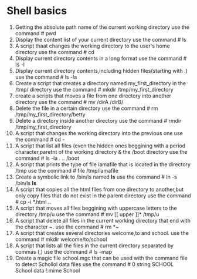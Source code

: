 # Shell basics
1. Getting the absolute path name of the current working directory
   use the command # pwd
2. Display the content list of your current directory
   use the command # ls
3. A script thaat changes the working directory to the user's home directory
   use the command  # cd
4. Display current directory contents in a long format
   use the command # ls -l
5. Display current directory contents,including hidden files(starting with .)
   use the command # ls -la
6. Create a script that creates a directory named my_first_directory in the /tmp/ directory
   use the command # mkdir /tmp/my_first_directory
7. create a scripts that moves a file from one directory into another directory
   use the command # mv  /dirA  /dirB/
8. Delete the file in a certain directory
   use the command # rm /tmp/my_first_directory/betty
9. Delete a directory inside another directory
   use the command # rmdir /tmp/my_first_directory
10. A script that changes the working directory into the previous one
   use the command # cd -
11. A script that list all files (even the hidden ones beggining with a period character,paretnt of the working directory & the /boot directory
    use the command # ls -la . .. /boot
12. A script that prints the type of file iamafile that is located in the directory /tmp
    use the command # file /tmp/iamafile
13. Create a symbolic link to /bin/ls named __ls__
    use the command # ln -s /bin/ls __ls__
14. A script that copies all the html files from one directory to another,but only copy files that do not exist in the parent directory
    use the command # cp -i *.html ..
15. A script that moves all files beggining with uppercase letters to the directory /tmp/u
    use the command # mv [[ upper ]]* /tmp/u
16. A script that delete all files in the current working directory that end with the character ~.
    use the command # rm *~ 
17. A script that creates several directories welcome,to and school.
    use  the command # mkdir welcome/to/school
18. A script that lists all the files in the current directory separated by commas (,)
    use the command # ls -map
19. Create a magic file school.mgc that can be used with the command file to detect Schollol data files
    use the command # 0 string SCHOOL School data
                    !:mime School

